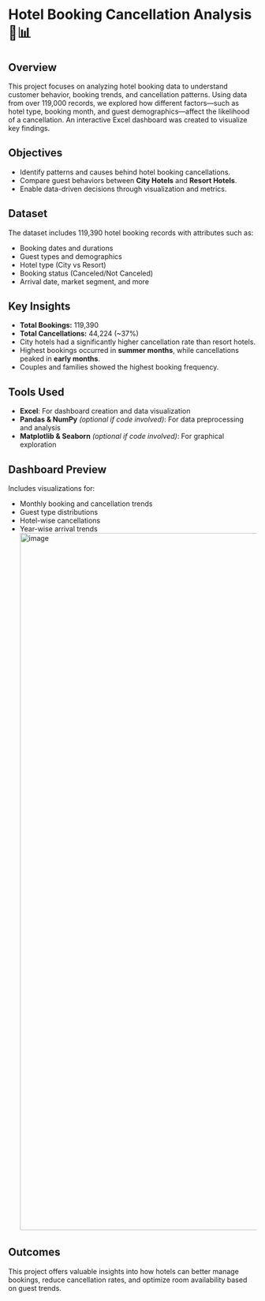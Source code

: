 # Hotel Booking Cancellation Analysis 🏨📊

## Overview

This project focuses on analyzing hotel booking data to understand customer behavior, booking trends, and cancellation patterns. Using data from over 119,000 records, we explored how different factors—such as hotel type, booking month, and guest demographics—affect the likelihood of a cancellation. An interactive Excel dashboard was created to visualize key findings.

## Objectives

* Identify patterns and causes behind hotel booking cancellations.
* Compare guest behaviors between **City Hotels** and **Resort Hotels**.
* Enable data-driven decisions through visualization and metrics.

## Dataset

The dataset includes 119,390 hotel booking records with attributes such as:

* Booking dates and durations
* Guest types and demographics
* Hotel type (City vs Resort)
* Booking status (Canceled/Not Canceled)
* Arrival date, market segment, and more

## Key Insights

* **Total Bookings:** 119,390
* **Total Cancellations:** 44,224 (\~37%)
* City hotels had a significantly higher cancellation rate than resort hotels.
* Highest bookings occurred in **summer months**, while cancellations peaked in **early months**.
* Couples and families showed the highest booking frequency.

## Tools Used

* **Excel**: For dashboard creation and data visualization
* **Pandas & NumPy** *(optional if code involved)*: For data preprocessing and analysis
* **Matplotlib & Seaborn** *(optional if code involved)*: For graphical exploration

## Dashboard Preview

Includes visualizations for:

* Monthly booking and cancellation trends
* Guest type distributions
* Hotel-wise cancellations
* Year-wise arrival trends
  <img width="2000" height="1413" alt="image" src="https://github.com/user-attachments/assets/e1013445-14d5-4d14-82e3-2fd005dc0e47" />


## Outcomes

This project offers valuable insights into how hotels can better manage bookings, reduce cancellation rates, and optimize room availability based on guest trends.
